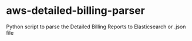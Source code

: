 # aws-detailed-billing-parser
Python script to parse the Detailed Billing Reports to Elasticsearch or .json file 

